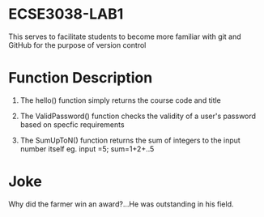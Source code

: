 # ECSE3038-LAB1

This serves to facilitate students to become more familiar with git and GitHub for the purpose of version control


# Function Description 

1) The hello() function simply returns the course code and title

2) The ValidPassword() function checks the validity of a user's password based on specfic requirements

3) The SumUpToN() function returns the sum of integers to the input number itself 
   eg. input =5; sum=1+2+..5



# Joke 
Why did the farmer win an award?...He was outstanding in his field.
